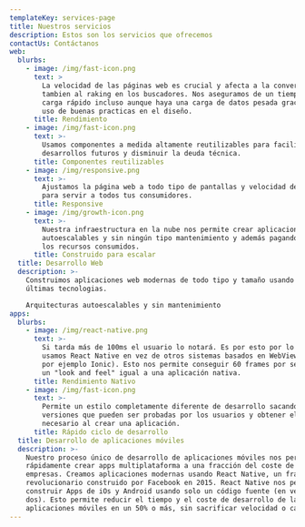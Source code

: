 ```yaml
---
templateKey: services-page
title: Nuestros servicios
description: Estos son los servicios que ofrecemos
contactUs: Contáctanos
web:
  blurbs:
    - image: /img/fast-icon.png
      text: >
        La velocidad de las páginas web es crucial y afecta a la conversión y
        tambien al raking en los buscadores. Nos aseguramos de un tiempo de
        carga rápido incluso aunque haya una carga de datos pesada gracias al
        uso de buenas practicas en el diseño.
      title: Rendimiento
    - image: /img/fast-icon.png
      text: >-
        Usamos componentes a medida altamente reutilizables para facilitar
        desarrollos futuros y disminuir la deuda técnica.
      title: Componentes reutilizables
    - image: /img/responsive.png
      text: >-
        Ajustamos la página web a todo tipo de pantallas y velocidad de internet
        para servir a todos tus consumidores.
      title: Responsive
    - image: /img/growth-icon.png
      text: >-
        Nuestra infraestructura en la nube nos permite crear aplicaciones
        autoescalables y sin ningún tipo mantenimiento y además pagando solo por
        los recursos consumidos.
      title: Construido para escalar
  title: Desarrollo Web
  description: >-
    Construimos aplicaciones web modernas de todo tipo y tamaño usando las
    últimas tecnologias.

    Arquitecturas autoescalables y sin mantenimiento
apps:
  blurbs:
    - image: /img/react-native.png
      text: >-
        Si tarda más de 100ms el usuario lo notará. Es por esto por lo que
        usamos React Native en vez de otros sistemas basados en WebView (Como
        por ejemplo Ionic). Esto nos permite conseguir 60 frames por segundo y
        un "look and feel" igual a una aplicación nativa.
      title: Rendimiento Nativo
    - image: /img/fast-icon.png
      text: >-
        Permite un estilo completamente diferente de desarrollo sacando
        versiones que pueden ser probadas por los usuarios y obtener el feedback
        necesario al crear una aplicación.
      title: Rápido ciclo de desarrollo
  title: Desarrollo de aplicaciones móviles
  description: >-
    Nuestro proceso único de desarrollo de aplicaciones móviles nos permite
    rápidamente crear apps multiplataforma a una fracción del coste de otras
    empresas. Creamos aplicaciones modernas usando React Native, un framework
    revolucionario construido por Facebook en 2015. React Native nos permite
    construir Apps de iOs y Android usando solo un código fuente (en vez de
    dos). Esto permite reducir el tiempo y el coste de desarrollo de las
    aplicaciones móviles en un 50% o más, sin sacrificar velocidad o calidad.
---
```


